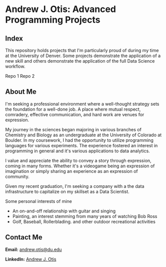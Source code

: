 # Andrew J. Otis: Advanced Programming Projects

## Index
This repository holds projects that I'm particularly proud of during my time at the University of Denver. Some projects demonstrate the application of a new skill and others demonstrate the application of the full Data Science workflow.

Repo 1
Repo 2

## About Me

I'm seeking a professional environment where a well-thought strategy sets the foundation for a well-done job. A place where mutual respect, comradery, effective communication, and hard work are venues for expression. 

My journey in the sciences began majoring in various branches of Chemistry and Biology as an undergraduate at the University of Colorado at Boulder. In my coursework, I had the opportunity to utilize programming languages for various experiments.  The experience fostered an interest in programming in general and it's various applications to data analytics.

I value and appreciate the ability to convey a story through expression, coming in many forms. Whether it's a videogame being an expression of imagination or simply sharing an experience as an expression of community.

Given my recent graduation, I'm seeking a company with a the data infrastructure to capitalize on my skillset as a Data Scientist. 

Some personal interests of mine
- An on-and-off relationship with guitar and singing
- Painting, an interest stemming from many years of watching Bob Ross
- Golf, Baseball, Rollerblading. and other outdoor recreational activities

## Contact Me
**Email:** andrew.otis@du.edu

**LinkedIn:** [Andrew J. Otis](https://www.linkedin.com/in/andrew-james-otis/)

